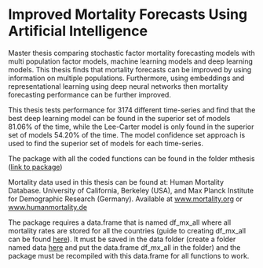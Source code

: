 # Improved Mortality Forecasts Using Artificial Intelligence

Master thesis comparing stochastic factor mortality forecasting models with multi population factor models, machine learning models and deep learning models. This thesis finds that mortality forecasts can be improved by using information on multiple populations. Furthermore, using embeddings and representational learning using deep neural networks then mortality forecasting performance can be further improved. 

This thesis tests performance for 3174 different time-series and find that the best deep learning model can be found in the superior set of models 81.06% of the time, while the Lee-Carter model is only found in the superior set of models 54.20% of the time. The model confidence set approach is used to find the superior set of models for each time-series. 



The package with all the coded functions can be found in the folder mthesis ([link to package](https://github.com/rune-l/Improved-Mortality-Forecasts-Using-Artificial-Intelligence/tree/master/mthesis))



Mortality data used in this thesis can be found at:
Human Mortality Database.  University of California, Berkeley (USA), and Max Planck Institute for Demographic Research (Germany). Available at www.mortality.org or www.humanmortality.de

The package requires a data.frame that is named df_mx_all where all mortality rates are stored for all the countries (guide to creating df_mx_all can be found [here](https://github.com/rune-l/Improved-Mortality-Forecasts-Using-Artificial-Intelligence/blob/master/Create%20data/Guide.md)). It must be saved in the data folder (create a folder named data [here](https://github.com/rune-l/Improved-Mortality-Forecasts-Using-Artificial-Intelligence/tree/master/mthesis) and put the data.frame df_mx_all in the folder) and the package must be recompiled with this data.frame for all functions to work.

